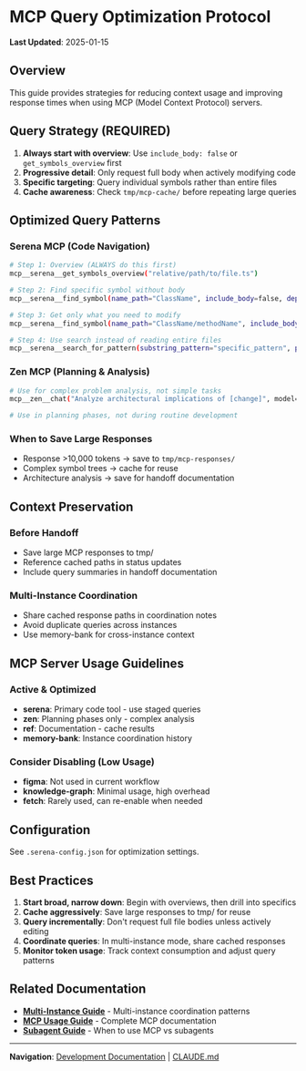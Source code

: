 # MCP Query Optimization Protocol

**Last Updated**: 2025-01-15

## Overview

This guide provides strategies for reducing context usage and improving response times when using MCP (Model Context Protocol) servers.

## Query Strategy (REQUIRED)

1. **Always start with overview**: Use `include_body: false` or `get_symbols_overview` first
2. **Progressive detail**: Only request full body when actively modifying code
3. **Specific targeting**: Query individual symbols rather than entire files
4. **Cache awareness**: Check `tmp/mcp-cache/` before repeating large queries

## Optimized Query Patterns

### Serena MCP (Code Navigation)

```bash
# Step 1: Overview (ALWAYS do this first)
mcp__serena__get_symbols_overview("relative/path/to/file.ts")

# Step 2: Find specific symbol without body
mcp__serena__find_symbol(name_path="ClassName", include_body=false, depth=1)

# Step 3: Get only what you need to modify
mcp__serena__find_symbol(name_path="ClassName/methodName", include_body=true, depth=0)

# Step 4: Use search instead of reading entire files
mcp__serena__search_for_pattern(substring_pattern="specific_pattern", paths_include_glob="*.ts")
```

### Zen MCP (Planning & Analysis)

```bash
# Use for complex problem analysis, not simple tasks
mcp__zen__chat("Analyze architectural implications of [change]", model="o3-mini")

# Use in planning phases, not during routine development
```

### When to Save Large Responses

- Response >10,000 tokens → save to `tmp/mcp-responses/`
- Complex symbol trees → cache for reuse
- Architecture analysis → save for handoff documentation

## Context Preservation

### Before Handoff

- Save large MCP responses to tmp/
- Reference cached paths in status updates
- Include query summaries in handoff documentation

### Multi-Instance Coordination

- Share cached response paths in coordination notes
- Avoid duplicate queries across instances
- Use memory-bank for cross-instance context

## MCP Server Usage Guidelines

### Active & Optimized

- **serena**: Primary code tool - use staged queries
- **zen**: Planning phases only - complex analysis
- **ref**: Documentation - cache results
- **memory-bank**: Instance coordination history

### Consider Disabling (Low Usage)

- **figma**: Not used in current workflow
- **knowledge-graph**: Minimal usage, high overhead
- **fetch**: Rarely used, can re-enable when needed

## Configuration

See `.serena-config.json` for optimization settings.

## Best Practices

1. **Start broad, narrow down**: Begin with overviews, then drill into specifics
2. **Cache aggressively**: Save large responses to tmp/ for reuse
3. **Query incrementally**: Don't request full file bodies unless actively editing
4. **Coordinate queries**: In multi-instance mode, share cached responses
5. **Monitor token usage**: Track context consumption and adjust query patterns

## Related Documentation

- **[Multi-Instance Guide](./multi-instance-guide.md)** - Multi-instance coordination patterns
- **[MCP Usage Guide](../../claude-framework/docs/mcp-usage-guide.md)** - Complete MCP documentation
- **[Subagent Guide](./subagent-guide.md)** - When to use MCP vs subagents

---

**Navigation**: [Development Documentation](../index.md#development-patterns--best-practices) | [CLAUDE.md](../../CLAUDE.md)
